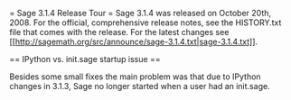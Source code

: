 = Sage 3.1.4 Release Tour =
Sage 3.1.4 was released on October 20th, 2008. For the official, comprehensive release notes, see the HISTORY.txt file that comes with the release. For the latest changes see [[http://sagemath.org/src/announce/sage-3.1.4.txt|sage-3.1.4.txt]].

== IPython vs. init.sage startup issue ==

Besides some small fixes the main problem was that due to IPython changes in 3.1.3, Sage no longer started when a user had an init.sage. 
